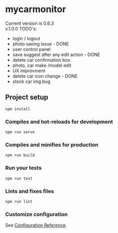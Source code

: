 # mycarmonitor

Current version is 0.6.3 <br>
v.1.0.0 TODO's:
- login / logout
- photo saving issue - DONE
- user control panel
- save suggest after any edit action - DONE
- delete car confirmation box
- photo, car make /model edit
- UX improvment
- delete car icon change - DONE
- stock car img bug

## Project setup
```
npm install
```

### Compiles and hot-reloads for development
```
npm run serve
```

### Compiles and minifies for production
```
npm run build
```

### Run your tests
```
npm run test
```

### Lints and fixes files
```
npm run lint
```

### Customize configuration
See [Configuration Reference](https://cli.vuejs.org/config/).
